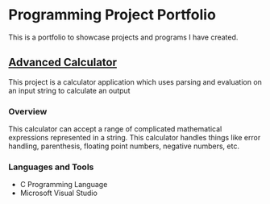 
# Programming Project Portfolio

This is a portfolio to showcase projects and programs I have created. 

## [Advanced Calculator](https://github.com/tokyolatter00/Calculator)

This project is a calculator application which uses parsing and evaluation on an input string to calculate an output

### **Overview**

This calculator can accept a range of complicated mathematical expressions represented in a string. This calculator handles things like error handling, parenthesis, floating point numbers, negative numbers, etc. 
  
### **Languages and Tools**

- C Programming Language
- Microsoft Visual Studio









